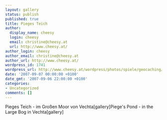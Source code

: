 ```yaml
---
layout: gallery
status: publish
published: true
title: Pieges Teich
author:
  display_name: cheesy
  login: cheesy
  email: christine@cheesy.at
  url: http://www.cheesy.at/
author_login: cheesy
author_email: christine@cheesy.at
author_url: http://www.cheesy.at/
wordpress_id: 1741
wordpress_url: http://www.cheesy.at/wordpress/photos/spiele/geocaching/x2007/pieges-teich/
date: '2007-09-07 00:00:00 +0100'
date_gmt: '2007-09-06 22:00:00 +0100'
categories:
- Uncategorized
comments: []
---
```

<!--:de-->Pieges Teich - im Großen Moor von Vechta[gallery]<!--:--><!--:en-->Piege's Pond - in the Large Bog in Vechta[gallery]<!--:-->

